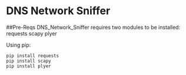 # DNS Network Sniffer 

##Pre-Reqs
DNS_Network_Sniffer requires two modules to be installed:
requests
scapy
plyer

Using pip: 
```
pip install requests
pip install scapy
pip install plyer
```
